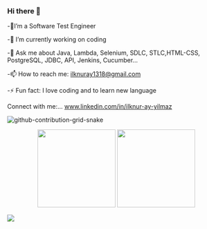### Hi there 👋

-🔭I’m a Software Test Engineer

-🔭 I’m currently working on coding

-💬 Ask me about Java, Lambda, Selenium, SDLC, STLC,HTML-CSS, PostgreSQL, JDBC, API, Jenkins, Cucumber...

-📫 How to reach me: ilknuray1318@gmail.com

-⚡ Fun fact: I love coding and to learn new language

Connect with me:...
                                         www.linkedin.com/in/ilknur-ay-yilmaz


![github-contribution-grid-snake](https://user-images.githubusercontent.com/78317220/190580600-edd928b9-0191-4b8a-b1f5-b74fd09a5df4.gif)

<p align="center">
      <img height="180em" src="https://github-readme-stats.vercel.app/api?username=ilknuray&theme=synthwave&show_icons=true&count_private=true)"/>
      <img height="180em" src="https://github-readme-stats-eight-theta.vercel.app/api/top-langs/?username=ilknuray&layout=compact&langs_count=8&theme=synthwave"/>
</p>

<img src="gorsel-link" width="auto">




